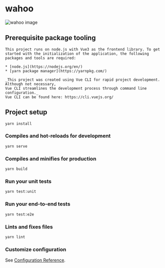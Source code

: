 # wahoo

![wahoo image](https://icon-library.com/images/dice-icon-png/dice-icon-png-21.jpg)
## Prerequisite package tooling

    This project runs on node.js with Vue3 as the frontend library. To get started with the initialization of the application, the following packages and tools are required:

    * [node.js](https://nodejs.org/en/)
    * [yarn package manager](https://yarnpkg.com/)

    _This project was created using Vue CLI for rapid project development. Although not necessary, 
    Vue CLI streamlines the development process through command line configuration._ 
    Vue CLI can be found here: https://cli.vuejs.org/ 

## Project setup
```
yarn install
```

### Compiles and hot-reloads for development
```
yarn serve
```

### Compiles and minifies for production
```
yarn build
```

### Run your unit tests
```
yarn test:unit
```

### Run your end-to-end tests
```
yarn test:e2e
```

### Lints and fixes files
```
yarn lint
```

### Customize configuration
See [Configuration Reference](https://cli.vuejs.org/config/).
